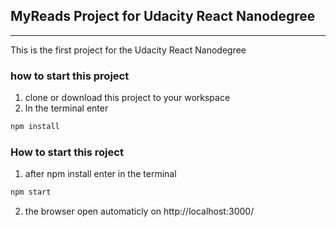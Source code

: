 ## MyReads Project for Udacity React Nanodegree
---------------

This is the first project for the Udacity React Nanodegree

### how to start this project
1. clone or download this project to your workspace
2. In the terminal enter
  ```bash
  npm install
  ```


### How to start this roject
1. after npm install enter in the terminal
  ```bash
  npm start
  ```

2. the browser open automaticly on http://localhost:3000/
